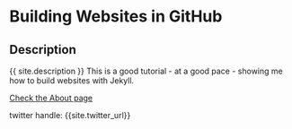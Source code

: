 # Building Websites in GitHub

## Description
{{ site.description }}
This is a good tutorial - at a good pace - showing me how to build websites with Jekyll.

[Check the About page](https://avtaylor.github.io/group-website/about.md)

twitter handle: {{site.twitter_url}}
